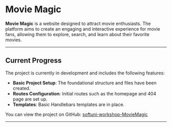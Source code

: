 # Movie Magic

**Movie Magic** is a website designed to attract movie enthusiasts. The platform aims to create an engaging and interactive experience for movie fans, allowing them to explore, search, and learn about their favorite movies.

---

## Current Progress

The project is currently in development and includes the following features:

- **Basic Project Setup**: The foundational structure and files have been created.
- **Routes Configuration**: Initial routes such as the homepage and 404 page are set up.
- **Templates**: Basic Handlebars templates are in place.

You can view the project on GitHub: [softuni-workshop-MovieMagic](https://github.com/SvetozarSlivarov/softuni-workshop-MovieMagic)

---
